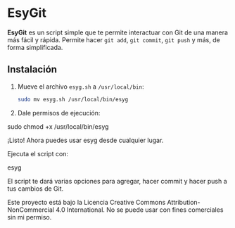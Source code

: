 # EsyGit

**EsyGit** es un script simple que te permite interactuar con Git de una manera más fácil y rápida. Permite hacer `git add`, `git commit`, `git push` y más, de forma simplificada.

## Instalación

1. Mueve el archivo `esyg.sh` a `/usr/local/bin`:
   ```bash
   sudo mv esyg.sh /usr/local/bin/esyg

2. Dale permisos de ejecución:

sudo chmod +x /usr/local/bin/esyg

¡Listo! Ahora puedes usar esyg desde cualquier lugar.

Ejecuta el script con:

esyg

El script te dará varias opciones para agregar, hacer commit y hacer push a tus cambios de Git.

Este proyecto está bajo la Licencia Creative Commons Attribution-NonCommercial 4.0 International. No se puede usar con fines comerciales sin mi permiso.
